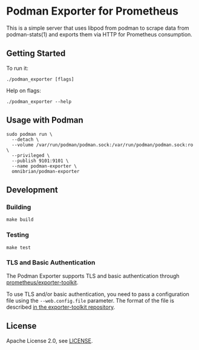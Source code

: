 # Podman Exporter for Prometheus

This is a simple server that uses libpod from podman to scrape data from podman-stats(1) and exports them via HTTP for Prometheus consumption.

## Getting Started

To run it:

```
./podman_exporter [flags]
```

Help on flags:

```
./podman_exporter --help
```

## Usage with Podman

```
sudo podman run \
  --detach \
  --volume /var/run/podman/podman.sock:/var/run/podman/podman.sock:ro \
  --privileged \
  --publish 9101:9101 \
  --name podman-exporter \
  omnibrian/podman-exporter
```

## Development

### Building

```
make build
```

### Testing

```
make test
```

### TLS and Basic Authentication

The Podman Exporter supports TLS and basic authentication through [prometheus/exporter-toolkit](https://github.com/prometheus/exporter-toolkit).

To use TLS and/or basic authentication, you need to pass a configuration file using the `--web.config.file` parameter. The format of the file is described [in the exporter-toolkit repository](https://github.com/prometheus/exporter-toolkit/blob/master/docs/web-configuration.md).

## License

Apache License 2.0, see [LICENSE](LICENSE).
